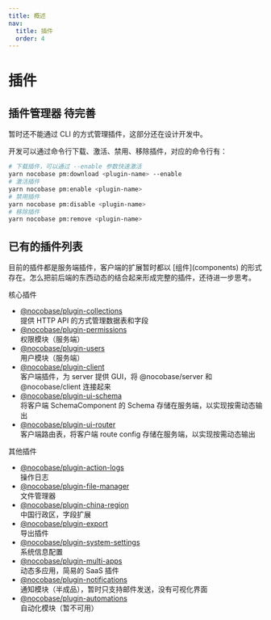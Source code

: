 ```yaml
---
title: 概述
nav:
  title: 插件
  order: 4
---
```


# 插件

## 插件管理器 <Badge>待完善</Badge>

<Alert title="注意">
暂时还不能通过 CLI 的方式管理插件，这部分还在设计开发中。
</Alert>

开发可以通过命令行下载、激活、禁用、移除插件，对应的命令行有：

```bash
# 下载插件，可以通过 --enable 参数快速激活
yarn nocobase pm:download <plugin-name> --enable
# 激活插件
yarn nocobase pm:enable <plugin-name>
# 禁用插件
yarn nocobase pm:disable <plugin-name>
# 移除插件
yarn nocobase pm:remove <plugin-name>
```

## 已有的插件列表

<Alert title="注意">
目前的插件都是服务端插件，客户端的扩展暂时都以 [组件](components) 的形式存在。怎么把前后端的东西动态的结合起来形成完整的插件，还待进一步思考。
</Alert>

核心插件

- [@nocobase/plugin-collections](plugins/collections)  
  提供 HTTP API 的方式管理数据表和字段
- [@nocobase/plugin-permissions](plugins/permissions)  
  权限模块（服务端）
- [@nocobase/plugin-users](plugins/users)  
  用户模块（服务端）
- [@nocobase/plugin-client](plugins/client)  
  客户端插件，为 server 提供 GUI，将 @nocobase/server 和 @nocobase/client 连接起来
- [@nocobase/plugin-ui-schema](plugins/ui-schema)  
  将客户端 SchemaComponent 的 Schema 存储在服务端，以实现按需动态输出
- [@nocobase/plugin-ui-router](plugins/ui-router)  
  客户端路由表，将客户端 route config 存储在服务端，以实现按需动态输出

其他插件

- [@nocobase/plugin-action-logs](plugins/action-logs)  
  操作日志
- [@nocobase/plugin-file-manager](plugins/file-manager)  
  文件管理器
- [@nocobase/plugin-china-region](plugins/china-region)  
  中国行政区，字段扩展
- [@nocobase/plugin-export](plugins/export)  
  导出插件
- [@nocobase/plugin-system-settings](plugins/system-settings)  
  系统信息配置
- [@nocobase/plugin-multi-apps](plugins/multi-apps)  
  动态多应用，简易的 SaaS 插件
- [@nocobase/plugin-notifications](plugins/notifications)  
  通知模块（半成品），暂时只支持邮件发送，没有可视化界面
- [@nocobase/plugin-automations](plugins/automations)  
  自动化模块（暂不可用）
